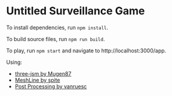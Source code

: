 # Untitled Surveillance Game

To install dependencies, run `npm install`.

To build source files, run `npm run build`.

To play, run `npm start` and navigate to http://localhost:3000/app.

Using:
- [three-jsm by Mugen87](https://github.com/Mugen87/three-jsm)
- [MeshLine by spite](https://github.com/spite/THREE.MeshLine)
- [Post Processing by vanruesc](https://github.com/pmndrs/postprocessing)
